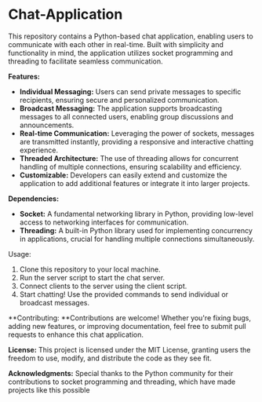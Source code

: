 # Chat-Application
This repository contains a Python-based chat application, enabling users to communicate with each other in real-time. Built with simplicity and functionality in mind, the application utilizes socket programming and threading to facilitate seamless communication.

**Features:**
* **Individual Messaging:** Users can send private messages to specific recipients, ensuring secure and personalized communication.
* **Broadcast Messaging:** The application supports broadcasting messages to all connected users, enabling group discussions and announcements.
* **Real-time Communication:** Leveraging the power of sockets, messages are transmitted instantly, providing a responsive and interactive chatting experience.
* **Threaded Architecture:** The use of threading allows for concurrent handling of multiple connections, ensuring scalability and efficiency.
* **Customizable:** Developers can easily extend and customize the application to add additional features or integrate it into larger projects.

**Dependencies:**
* **Socket:** A fundamental networking library in Python, providing low-level access to networking interfaces for communication.
* **Threading:** A built-in Python library used for implementing concurrency in applications, crucial for handling multiple connections simultaneously.

Usage:
1.	Clone this repository to your local machine.
2.	Run the server script to start the chat server.
3.	Connect clients to the server using the client script.
4.	Start chatting! Use the provided commands to send individual or broadcast messages.

**Contributing: **Contributions are welcome! Whether you're fixing bugs, adding new features, or improving documentation, feel free to submit pull requests to enhance this chat application.

**License:** This project is licensed under the MIT License, granting users the freedom to use, modify, and distribute the code as they see fit.

**Acknowledgments:** Special thanks to the Python community for their contributions to socket programming and threading, which have made projects like this possible
